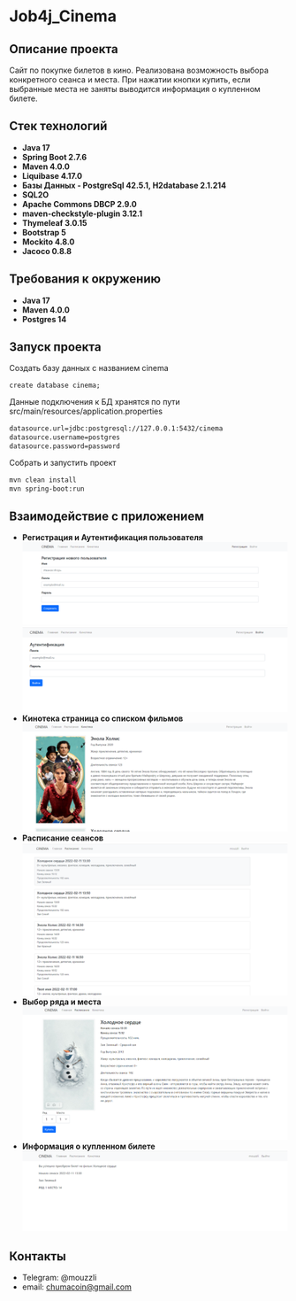 # Job4j_Cinema

## Описание проекта
Сайт по покупке билетов в кино. Реализована возможность выбора конкретного сеанса и места.
При нажатии кнопки купить, если выбранные места не заняты выводится информация о купленном билете.

## Стек технологий
+ **Java 17**
+ **Spring Boot 2.7.6**
+ **Maven 4.0.0**
+ **Liquibase 4.17.0**
+ **Базы Данных - PostgreSql 42.5.1, H2database 2.1.214**
+ **SQL2O**
+ **Apache Commons DBCP 2.9.0**
+ **maven-checkstyle-plugin 3.12.1**
+ **Thymeleaf 3.0.15**
+ **Bootstrap 5**
+ **Mockito 4.8.0**
+ **Jacoco 0.8.8**

## Требования к окружению
+ **Java 17** 
+ **Maven 4.0.0**
+ **Postgres 14**

## Запуск проекта

Создать базу данных с названием cinema
```
create database cinema;
```

Данные подключения к БД хранятся по пути src/main/resources/application.properties
```
datasource.url=jdbc:postgresql://127.0.0.1:5432/cinema
datasource.username=postgres
datasource.password=password
```
Собрать и запустить проект
```
mvn clean install
mvn spring-boot:run
```

## Взаимодействие с приложением
+ **Регистрация и Аутентификация пользователя**
![](img/reg.png)
![](img/login.png)
+ **Кинотека страница со списком фильмов**
![](img/kinoteka.png)
+ **Расписание сеансов**
![](img/schedule.png)
+ **Выбор ряда и места**
![](img/rowAndPlace.png)
+ **Информация о купленном билете**
![](img/ticket.png)

## Контакты
+ Telegram: @mouzzli
+ email: chumacoin@gmail.com


